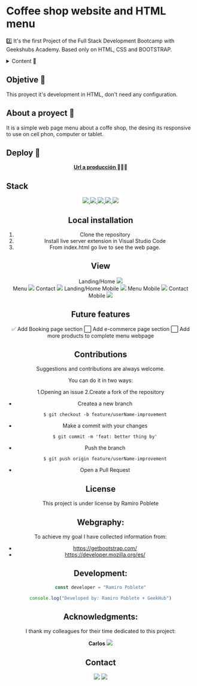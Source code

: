 # Coffee shop website and HTML menu

2️⃣ It's the first Project of the Full Stack Development Bootcamp with Geekshubs Academy. Based only on HTML, CSS and BOOTSTRAP.

<details>
  <summary>Content 📝</summary>
  <ol>
    <li><a href="#objetive-🎯 ">Objetive</a></li>
    <li><a href="#about-a-proyect-🔎-🔎">About to the proyect</a></li>
    <li><a href="#deploy-🚀">Deploy</a></li>
    <li><a href="#stack">Stack</a></li>
    <li><a href="#local-installation">Installation</a></li>
    <li><a href="#view">View</a></li>
    <li><a href="#future-features">Future features</a></li>
    <li><a href="#contributions">Contributions</a></li>
    <li><a href="#license">Licence</a></li>
    <li><a href="#webgraphy">Webgraphy</a></li>
    <li><a href="#development">Development</a></li>
    <li><a href="#acknowledgments">Acknowledgments</a></li>
    <li><a href="#contact">Contact</a></li>
  </ol>
</details>

## Objetive 🎯

This proyect it's development in HTML, don't need any configuration.

## About a proyect 🔎

It is a simple web page menu about a coffe shop, the desing its responsive to use on cell phon, computer or tablet.

## Deploy 🚀

<div align="center">
    <a href="https://ramer8.github.io/menuRestaurant/pages/contact.html"><strong>Url a producción </strong></a>🚀🚀🚀
</div>

## Stack

<div align="center">

<div align="center">
<a href="https://developer.mozilla.org/es/docs/Web/HTML">
    <img src= "https://img.shields.io/badge/HTML-239120?style=for-the-badge&logo=html5&logoColor=white"/>
</a>
<a href="https://developer.mozilla.org/es/docs/Web/CSS">
    <img src= "https://img.shields.io/badge/CSS3-1572B6?style=for-the-badge&logo=css3&logoColor=white"/>
</a>
<a href="https://www.github.com/">
    <img src= "https://img.shields.io/badge/Bootstrap-563D7C?style=for-the-badge&logo=bootstrap&logoColor=white"/>
</a>
<a href="https://www.github.com/">
    <img src= "https://img.shields.io/badge/Markdown-000000?style=for-the-badge&logo=markdown&logoColor=white"/>
</a>
<a href="https://www.github.com/">
    <img src= "https://img.shields.io/badge/GitHub-100000?style=for-the-badge&logo=github&logoColor=white"/>
</a>
 </div>

## Local installation

1. Clone the repository
2. Install live server extension in Visual Studio Code
3. From index.html go live to see the web page.

## View

Landing/Home
<img src="./img/view/landing.png">  
Menu
<img src="./img/view/menu.png">
Contact
<img src="./img/view/contact.png">
Landing/Home Mobile
<img src="./img/view/landingMobile.png">
Menu Mobile
<img src="./img/view/menuMobile.png">
Contact Mobile
<img src="./img/view/contactMobile.png">

## Future features

✅ Add Booking page section
⬜ Add e-commerce page section
⬜ Add more products to complete menu webpage

## Contributions

Suggestions and contributions are always welcome.

You can do it in two ways:

1.Opening an issue
2.Create a fork of the repository

- Createa a new branch
  ```
  $ git checkout -b feature/userName-improvement
  ```
- Make a commit with your changes
  ```
  $ git commit -m 'feat: better thing by'
  ```
- Push the branch
  ```
  $ git push origin feature/userName-improvement
  ```
- Open a Pull Request

## License

This project is under license by Ramiro Poblete

## Webgraphy:

To achieve my goal I have collected information from:

- https://getbootstrap.com/
- https://developer.mozilla.org/es/

## Development:

```js
const developer = "Ramiro Poblete"

console.log("Developed by: Ramiro Poblete + GeekHub")
```

## Acknowledgments:

I thank my colleagues for their time dedicated to this project:

**Carlos**
<a href="https://github.com/Dave86dev" target="_blank"><img src="https://img.shields.io/badge/github-24292F?style=for-the-badge&logo=github&logoColor=white" target="_blank"></a>

## Contact

<a href = "mailto:ramirolpoblete@gmail.com"><img src="https://img.shields.io/badge/Gmail-C6362C?style=for-the-badge&logo=gmail&logoColor=white" target="_blank"></a>
<a href="https://www.linkedin.com/in/ramiropoblete/" target="_blank"><img src="https://img.shields.io/badge/-LinkedIn-%230077B5?style=for-the-badge&logo=linkedin&logoColor=white" target="_blank"></a>

</p>
